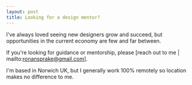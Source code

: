 ```yaml
---
layout: post
title: Looking for a design mentor?
---
```


I've always loved seeing new designers grow and succeed, but opportunities in the current economy are few and far between.

If you're looking for guidance or mentorship, please [reach out to me | mailto:ronansprake@gmail.com].

I'm based in Norwich UK, but I generally work 100% remotely so location makes no difference to me.
